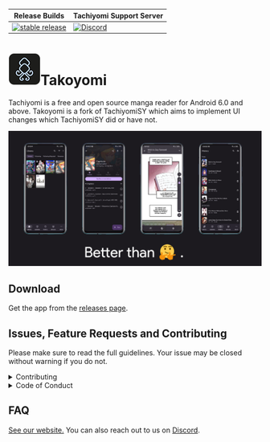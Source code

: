 | Release Builds | Tachiyomi Support Server |
|----------|----------|
| [![stable release](https://img.shields.io/github/release/jobobby04/tachiyomisy.svg?maxAge=3600&label=download)](https://github.com/crepetf/takoyomi/releases/latest) | [![Discord](https://img.shields.io/discord/349436576037732353.svg?label=discord&labelColor=7289da&color=2c2f33&style=flat)](https://discord.gg/tachiyomi) |


# ![app icon](./.github/readme-images/icon-small.png)Takoyomi
Tachiyomi is a free and open source manga reader for Android 6.0 and above. Takoyomi is a fork of TachiyomiSY which aims to implement UI changes which TachiyomiSY did or have not.

![screenshots of app](./.github/readme-images/banner.png)

## Download
Get the app from the [releases page](https://github.com/crepetf/takoyomi/releases/latest).

## Issues, Feature Requests and Contributing

Please make sure to read the full guidelines. Your issue may be closed without warning if you do not.

<details><summary>Contributing</summary>

See [CONTRIBUTING.md](./CONTRIBUTING.md).
</details>

<details><summary>Code of Conduct</summary>

See [CODE_OF_CONDUCT.md](./CODE_OF_CONDUCT.md).
</details>

## FAQ

[See our website.](https://tachiyomi.org/)
You can also reach out to us on [Discord](https://discord.gg/tachiyomi).
